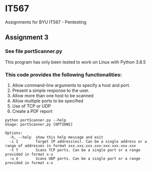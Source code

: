 # IT567
Assignments for BYU IT567 - Pentesting

## Assignment 3
### See file portScanner.py

This program has only been tested to work on Linux with Python 3.8.5

### This code provides the following functionalities:
1. Allow command-line arguments to specify a host and port. 
2. Present a simple response to the user. 
3. Allow more than one host to be scanned
4. Allow multiple ports to be specified
5. Use of TCP or UDP 
6. Create a PDF report

```
python portScanner.py --help
Usage: portScanner.py [OPTIONS]

Options:
  -h, --help  show this help message and exit
  -i I        Target IP address(es). Can be a single address or a range of addresses in format xxx.xxx.xxx.xxx-xxx.xxx.xxx.xxx
  -t T        Scans TCP ports. Can be a single port or a range provided in format x-x
  -u U        Scans UDP ports. Can be a single port or a range provided in format x-x
```